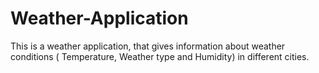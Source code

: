 # Weather-Application
This is a weather application, that gives information about weather conditions ( Temperature, Weather type and Humidity) in different cities.

